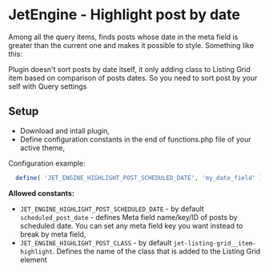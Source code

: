 # JetEngine - Highlight post by date

Among all the query items, finds posts whose date in the meta field is greater than the current one and makes it possible to style. Something like this:



Plugin doesn't sort posts by date itself, it only adding class to Listing Grid item based on comparison of posts dates. So you need to sort post by your self with Query settings

## Setup
- Download and intall plugin,
- Define configuration constants in the end of functions.php file of your active theme,


Configuration example:

``` php
  define( 'JET_ENGINE_HIGHLIGHT_POST_SCHEDULED_DATE', 'my_date_field' );
```

**Allowed constants:**

- `JET_ENGINE_HIGHLIGHT_POST_SCHEDULED_DATE` - by default `scheduled_post_date` - defines Meta field name/key/ID of posts by scheduled date. You can set any meta field key you want instead to break by meta field,
- `JET_ENGINE_HIGHLIGHT_POST_CLASS` - by default `jet-listing-grid__item-highlight`. Defines the name of the class that is added to the Listing Grid element